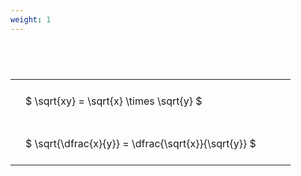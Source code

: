 ```yaml
---
weight: 1
---
```


#  
<br>
<style type="text/css">
#T_95a5b th.col_heading {
  text-align: left;
  font-size: 1em;
}
#T_95a5b td {
  text-align: left;
  font-size: 1em;
  padding: 1.5em;
}
#T_95a5b_row0_col0, #T_95a5b_row1_col0 {
  width: 400px;
  white-space: pre-wrap;
}
</style>
<table id="T_95a5b">
  <thead>
  </thead>
  <tbody>
    <tr>
      <td id="T_95a5b_row0_col0" class="data row0 col0" >$ \sqrt{xy} = \sqrt{x} \times \sqrt{y} $</td>
    </tr>
    <tr>
      <td id="T_95a5b_row1_col0" class="data row1 col0" >$ \sqrt{\dfrac{x}{y}} = \dfrac{\sqrt{x}}{\sqrt{y}} $</td>
    </tr>
  </tbody>
</table>
